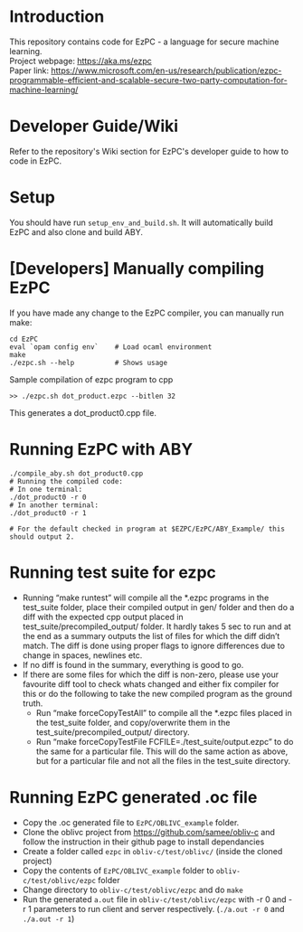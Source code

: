 # Introduction 
This repository contains code for EzPC - a language for secure machine learning.  
Project webpage: https://aka.ms/ezpc  
Paper link: https://www.microsoft.com/en-us/research/publication/ezpc-programmable-efficient-and-scalable-secure-two-party-computation-for-machine-learning/  

# Developer Guide/Wiki
Refer to the repository's Wiki section for EzPC's developer guide to how to code in EzPC.

# Setup
You should have run ```setup_env_and_build.sh```. It will automatically build EzPC and also clone and build ABY.

# [Developers] Manually compiling EzPC
If you have made any change to the EzPC compiler, you can manually run make:
```
cd EzPC
eval `opam config env`    # Load ocaml environment
make
./ezpc.sh --help          # Shows usage
```

Sample compilation of ezpc program to cpp
```
>> ./ezpc.sh dot_product.ezpc --bitlen 32
```
This generates a dot_product0.cpp file.

# Running EzPC with ABY
```
./compile_aby.sh dot_product0.cpp 
# Running the compiled code:
# In one terminal:
./dot_product0 -r 0
# In another terminal:
./dot_product0 -r 1 

# For the default checked in program at $EZPC/EzPC/ABY_Example/ this should output 2.
```

# Running test suite for ezpc
- Running “make runtest” will compile all the \*.ezpc programs in the test_suite folder, place their compiled output in gen/ folder and then do a diff with the expected cpp output placed in test_suite/precompiled_output/ folder. It hardly takes 5 sec to run and at the end as a summary outputs the list of files for which the diff didn’t match. The diff is done using proper flags to ignore differences due to change in spaces, newlines etc. 
- If no diff is found in the summary, everything is good to go.
- If there are some files for which the diff is non-zero, please use your favourite diff tool to check whats changed and either fix compiler for this or do the following to take the new compiled program as the ground truth. 
	- Run “make forceCopyTestAll” to compile all the \*.ezpc files placed in the test_suite folder, and copy/overwrite them in the test_suite/precompiled_output/ directory.
	- Run “make forceCopyTestFile FCFILE=./test_suite/output.ezpc” to do the same for a particular file. This will do the same action as above, but for a particular file and not all the files in the test_suite directory. 


# Running EzPC generated .oc file
- Copy the .oc generated file to `EzPC/OBLIVC_example` folder. 
- Clone the oblivc project from https://github.com/samee/obliv-c and follow the instruction in their github page to install dependancies
- Create a folder called `ezpc` in `obliv-c/test/oblivc/` (inside the cloned project)
- Copy the contents of `EzPC/OBLIVC_example` folder to `obliv-c/test/oblivc/ezpc` folder
- Change directory to `obliv-c/test/oblivc/ezpc` and do `make`
- Run the generated `a.out` file in `obliv-c/test/oblivc/ezpc` with -r 0 and -r 1 parameters to run client and server respectively. (`./a.out -r 0` and `./a.out -r 1`)
